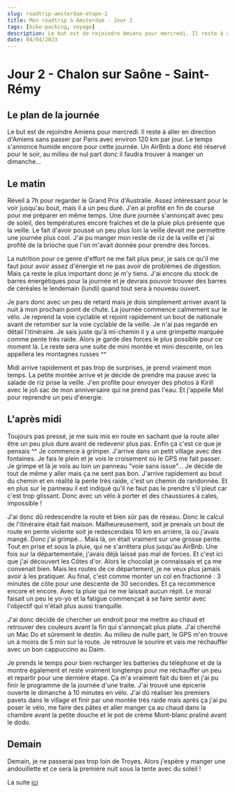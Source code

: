 ```yaml
---
slug: roadtrip-amsterdam-etape-2
title: Mon roadtrip à Amsterdam - Jour 2
tags: [bike-packing, voyage]
description: Le but est de rejoindre Amiens pour mercredi. Il reste à aller en direction d'Amiens sans passer par Paris avec environ 120 km par jour. Le temps s'annonce humide encore pour cette journée. Un AirBnb a donc été réservé pour le soir, au milieu de nul part donc il faudra trouver à manger un dimanche...
date: 04/04/2023
---
```


# Jour 2 - Chalon sur Saône - Saint-Rémy

## Le plan de la journée

Le but est de rejoindre Amiens pour mercredi. Il reste à aller en direction d'Amiens sans passer par Paris avec environ 120 km par jour. Le temps s'annonce humide encore pour cette journée. Un AirBnb a donc été réservé pour le soir, au milieu de nul part donc il faudra trouver à manger un dimanche...

## Le matin

Réveil à 7h pour regarder le Grand Prix d'Australie. Assez intéressant pour le voir jusqu'au bout, mais il a un peu duré. J'en ai profité en fin de course pour me préparer en même temps.
Une dure journée s'annonçait avec peu de soleil, des températures encore fraîches et de la pluie plus présente que la veille.
Le fait d'avoir poussé un peu plus loin la veille devait me permettre une journée plus cool. J'ai pu manger mon reste de riz de la veille et j'ai profité de la brioche que l'on m'avait donnée pour prendre des forces.

La nutrition pour ce genre d'effort ne me fait plus peur, je sais ce qu'il me faut pour avoir assez d'énergie et ne pas avoir de problèmes de digestion. Mais ça reste le plus important donc je m'y tiens. J'ai encore du stock de barres énergétiques pour la journée et je devrais pouvoir trouver des barres de céréales le lendemain (lundi) quand tout sera à nouveau ouvert.

Je pars donc avec un peu de retard mais je dois simplement arriver avant la nuit à mon prochain point de chute. La journée commence calmement sur le vélo. Je reprend la voie cyclable et rejoint rapidement un bout de nationale avant de retomber sur la voie cyclable de la veille. Je n'ai pas regardé en détail l'itinéraire. Je sais juste qu'à mi-chemin il y a une grimpette marquée comme pente très raide. Alors je garde des forces le plus possible pour ce moment là. Le reste sera une suite de mini montée et mini descente, on les appellera les montagnes russes ^^

Midi arrive rapidement et pas trop de surprises, je prend vraiment mon temps. La petite montée arrive et je décide de prendre ma pause avec la salade de riz prise la veille. J'en profite pour envoyer des photos à Kirill avec le joli sac de mon anniversaire qui ne prend pas l'eau. Et j'appelle Mel pour reprendre un peu d'énergie.

## L'après midi

Toujours pas pressé, je me suis mis en route en sachant que la route aller être un peu plus dure avant de redevenir plus pas. Enfin ça c'est ce que je pensais ^^ Je commence à grimper. J'arrive dans un petit village avec des fontaines. Je fais le plein et je vois le croisement où le GPS me fait passer. Je grimpe et là je vois au loin un panneau "voie sans issue"... Je décide de tout de même y aller mais ça ne sent pas bon. J'arrive rapidement au bout du chemin et en réalité la pente très raide, c'est un chemin de randonnée. Et en plus sur le panneau il est indiqué qu'il ne faut pas le prendre s'il pleut car c'est trop glissant. Donc avec un vélo à porter et des chaussures à cales, impossible !

J'ai donc dû redescendre la route et bien sûr pas de réseau. Donc le calcul de l'itinéraire était fait maison. Malheureusement, soit je prenais un bout de route en pente violente soit je redescendais 10 km en arrière, là où j'avais mangé. Donc j'ai grimpé... Mais là, on était vraiment sur une grosse pente. Tout en prise et sous la pluie, qui ne s'arrêtera plus jusqu'au AirBnb. Une fois sur la départementale, j'avais déjà laissé pas mal de forces. Et c'est ici que j'ai découvert les Côtes d'or. Alors le chocolat je connaissais et ça me convenait bien. Mais les routes de ce département, je ne veux plus jamais avoir à les pratiquer. Au final, c'est comme monter un col en fractionné : 3 minutes de côte pour une descente de 30 secondes. Et ça recommence encore et encore. Avec la pluie qui ne me laissait aucun répit. Le moral faisait un peu le yo-yo et la fatigue commençait à se faire sentir avec l'objectif qui n'était plus aussi tranquille.

J'ai donc décidé de chercher un endroit pour me mettre au chaud et retrouver des couleurs avant la fin qui s'annonçait plus plate. J'ai cherché un Mac Do et sûrement le destin. Au milieu de nulle part, le GPS m'en trouve un à moins de 5 min sur la route. Je retrouve le sourire et vais me réchauffer avec un bon cappuccino au Daim.

Je prends le temps pour bien recharger les batteries du téléphone et de la montre également et reste vraiment longtemps pour me réchauffer un peu et repartir pour une dernière étape. Ça m'a vraiment fait du bien et j'ai pu finir le programme de la journée d'une traite. J'ai trouvé une épicerie ouverte le dimanche à 10 minutes en vélo. J'ai dû réaliser les premiers pavets dans le village et finir par une montée très raide mais après ça j'ai pu poser le vélo, me faire des pâtes et aller manger ça au chaud dans la chambre avant la petite douche et le pot de crème Mont-blanc praliné avant le dodo.

## Demain

Demain, je ne passerai pas trop loin de Troyes. Alors j'espère y manger une andouillette et ce sera la première nuit sous la tente avec du soleil !

La suite [ici](./roadtrip-amsterdam-etape-3)